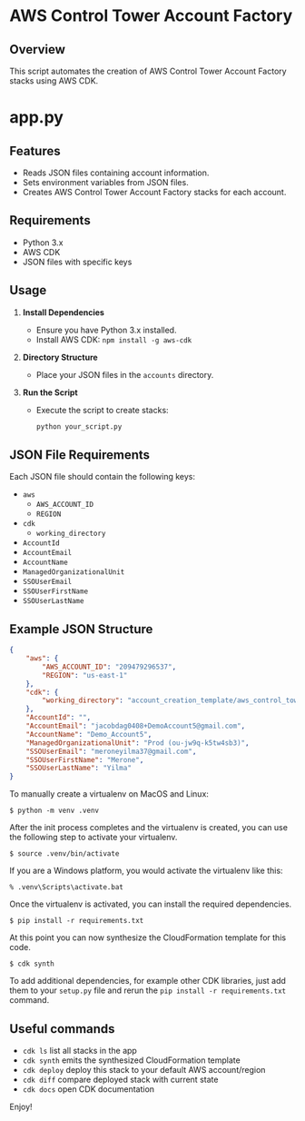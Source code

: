 # AWS Control Tower Account Factory

## Overview
This script automates the creation of AWS Control Tower Account Factory stacks using AWS CDK.


# app.py 

## Features
- Reads JSON files containing account information.
- Sets environment variables from JSON files.
- Creates AWS Control Tower Account Factory stacks for each account.

## Requirements
- Python 3.x
- AWS CDK
- JSON files with specific keys

## Usage
1. **Install Dependencies**
   - Ensure you have Python 3.x installed.
   - Install AWS CDK: `npm install -g aws-cdk`

2. **Directory Structure**
   - Place your JSON files in the `accounts` directory.

3. **Run the Script**
   - Execute the script to create stacks:
     ```sh
     python your_script.py
     ```

## JSON File Requirements
Each JSON file should contain the following keys:
- `aws`
  - `AWS_ACCOUNT_ID`
  - `REGION`
- `cdk`
  - `working_directory`
- `AccountId`
- `AccountEmail`
- `AccountName`
- `ManagedOrganizationalUnit`
- `SSOUserEmail`
- `SSOUserFirstName`
- `SSOUserLastName`

## Example JSON Structure
```json
{
    "aws": {
        "AWS_ACCOUNT_ID": "209479296537",
        "REGION": "us-east-1"
    },
    "cdk": {
        "working_directory": "account_creation_template/aws_control_tower_account_factory_stack"
    },
    "AccountId": "",
    "AccountEmail": "jacobdag0408+DemoAccount5@gmail.com",
    "AccountName": "Demo_Account5",
    "ManagedOrganizationalUnit": "Prod (ou-jw9q-k5tw4sb3)",
    "SSOUserEmail": "meroneyilma37@gmail.com",
    "SSOUserFirstName": "Merone",
    "SSOUserLastName": "Yilma"
}
```


To manually create a virtualenv on MacOS and Linux:

```
$ python -m venv .venv
```

After the init process completes and the virtualenv is created, you can use the following
step to activate your virtualenv.

```
$ source .venv/bin/activate
```

If you are a Windows platform, you would activate the virtualenv like this:

```
% .venv\Scripts\activate.bat
```

Once the virtualenv is activated, you can install the required dependencies.

```
$ pip install -r requirements.txt
```

At this point you can now synthesize the CloudFormation template for this code.

```
$ cdk synth
```

To add additional dependencies, for example other CDK libraries, just add
them to your `setup.py` file and rerun the `pip install -r requirements.txt`
command.

## Useful commands

 * `cdk ls`          list all stacks in the app
 * `cdk synth`       emits the synthesized CloudFormation template
 * `cdk deploy`      deploy this stack to your default AWS account/region
 * `cdk diff`        compare deployed stack with current state
 * `cdk docs`        open CDK documentation

Enjoy!
